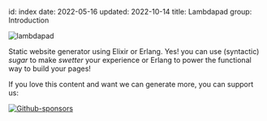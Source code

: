 id: index
date: 2022-05-16
updated: 2022-10-14
title: Lambdapad
group: Introduction

![lambdapad](/images/notepad.png)

Static website generator using Elixir or Erlang. Yes! you can use (syntactic) _sugar_ to make _swetter_ your experience or Erlang to power the functional way to build your pages!

If you love this content and want we can generate more, you can support us:

[![Github-sponsors](https://img.shields.io/github/sponsors/altenwald)](https://github.com/sponsors/altenwald)
